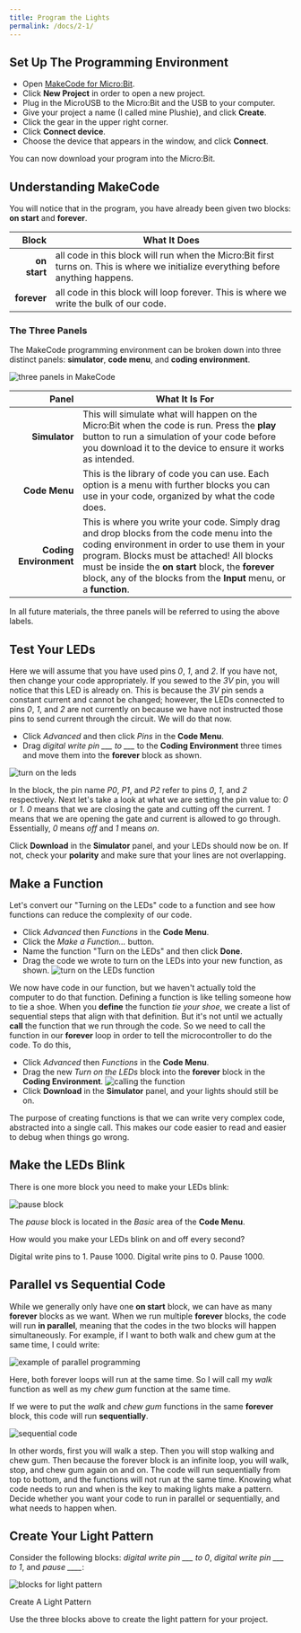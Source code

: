 ```yaml
---
title: Program the Lights
permalink: /docs/2-1/
---
```

## Set Up The Programming Environment
- Open [MakeCode for Micro:Bit](https://makecode.microbit.org/).
- Click **New Project** in order to open a new project.
- Plug in the MicroUSB to the Micro:Bit and the USB to your computer.
- Give your project a name (I called mine Plushie), and click **Create**.
- Click the gear in the upper right corner.
- Click **Connect device**.
- Choose the device that appears in the window, and click **Connect**.

You can now download your program into the Micro:Bit.

## Understanding MakeCode
You will notice that in the program, you have already been given two blocks: **on start** and **forever**.

 Block | What It Does
 ---: | --
**on start** | all code in this block will run when the Micro:Bit first turns on. This is where we initialize everything before anything happens.
**forever** | all code in this block will loop forever. This is where we write the bulk of our code.

### The Three Panels
The MakeCode programming environment can be broken down into three distinct panels: **simulator**, **code menu**, and **coding environment**.

![three panels in MakeCode](../images/makecode.png)

 | Panel | What It Is For |
 | ---: | -- |
 | **Simulator**  | This will simulate what will happen on the Micro:Bit when the code is run. Press the **play** button to run a simulation of your code before you download it to the device to ensure it works as intended. |
 | **Code Menu**  | This is the library of code you can use. Each option is a menu with further blocks you can use in your code, organized by what the code does. |
 | **Coding Environment**  | This is where you write your code. Simply drag and drop blocks from the code menu into the coding environment in order to use them in your program. Blocks must be attached! All blocks must be inside the **on start** block, the **forever** block, any of the blocks from the **Input** menu, or a **function**.  |

In all future materials, the three panels will be referred to using the above labels.

 ## Test Your LEDs
 Here we will assume that you have used pins *0*, *1*, and *2*. If you have not, then change your code appropriately. If you sewed to the *3V* pin, you will notice that this LED is already on. This is because the *3V* pin sends a constant current and cannot be changed; however, the LEDs connected to pins *0*, *1*, and *2* are not currently on because we have not instructed those pins to send current through the circuit. We will do that now. 

 - Click *Advanced* and then click *Pins* in the **Code Menu**. 
 - Drag *digital write pin \_\_\_ to \_\_\_* to the **Coding Environment** three times and move them into the **forever** block as shown.

![turn on the leds](../images/turn-on-leds.png)

In the block, the pin name *P0*, *P1*, and *P2* refer to pins *0*, *1*, and *2* respectively. Next let's take a look at what we are setting the pin value to: *0* or *1*. *0* means that we are closing the gate and cutting off the current. *1* means that we are opening the gate and current is allowed to go through. Essentially, *0* means *off* and *1* means *on*.

Click **Download** in the **Simulator** panel, and your LEDs should now be on. If not, check your **polarity** and make sure that your lines are not overlapping.

## Make a Function
Let's convert our "Turning on the LEDs" code to a function and see how functions can reduce the complexity of our code.

- Click *Advanced* then *Functions* in the **Code Menu**. 
- Click the *Make a Function...* button.
- Name the function "Turn on the LEDs" and then click **Done**.
- Drag the code we wrote to turn on the LEDs into your new function, as shown.
![turn on the LEDs function](../images/leds-function.png)

We now have code in our function, but we haven't actually told the computer to do that function. Defining a function is like telling someone how to tie a shoe. When you **define** the function *tie your shoe*, we create a list of sequential steps that align with that definition. But it's not until we actually **call** the function that we run through the code. So we need to call the function in our **forever** loop in order to tell the microcontroller to do the code. To do this,

- Click *Advanced* then *Functions* in the **Code Menu**.
- Drag the new *Turn on the LEDs* block into the **forever** block in the **Coding Environment**.
![calling the function](../images/call-the-function.png)
- Click **Download** in the **Simulator** panel, and your lights should still be on.

The purpose of creating functions is that we can write very complex code, abstracted into a single call. This makes our code easier to read and easier to debug when things go wrong.

## Make the LEDs Blink
There is one more block you need to make your LEDs blink: 

![pause block](../images/pause.png)

The *pause* block is located in the *Basic* area of the **Code Menu**. 

<span class="think">How would you make your LEDs blink on and off every second?</span>

<span class="solution">Digital write pins to 1. Pause 1000. Digital write pins to 0. Pause 1000.</span>

## Parallel vs Sequential Code

While we generally only have one **on start** block, we can have as many **forever** blocks as we want. When we run multiple **forever** blocks, the code will run **in parallel**, meaning that the codes in the two blocks will happen simultaneously. For example, if I want to both walk and chew gum at the same time, I could write:

![example of parallel programming](../images/parallel.png)

Here, both forever loops will run at the same time. So I will call my *walk* function as well as my *chew gum* function at the same time.

If we were to put the *walk* and *chew gum* functions in the same **forever** block, this code will run **sequentially**.

![sequential code](../images/sequential-code.png)

In other words, first you will walk a step. Then you will stop walking and chew gum. Then because the forever block is an infinite loop, you will walk, stop, and chew gum again on and on. The code will run sequentially from top to bottom, and the functions will not run at the same time. <span class="important">Knowing what code needs to run and when is the key to making lights make a pattern. Decide whether you want your code to run in parallel or sequentially, and what needs to happen when.</span>

## Create Your Light Pattern
Consider the following blocks: *digital write pin \_\_\_ to 0*, *digital write pin \_\_\_ to 1*, and *pause \_\_\_\_*:

![blocks for light pattern](../images/blocks-for-pattern.png)

<span class="task-header">Create A Light Pattern</span>

<span class="task">Use the three blocks above to create the light pattern for your project.</span>

